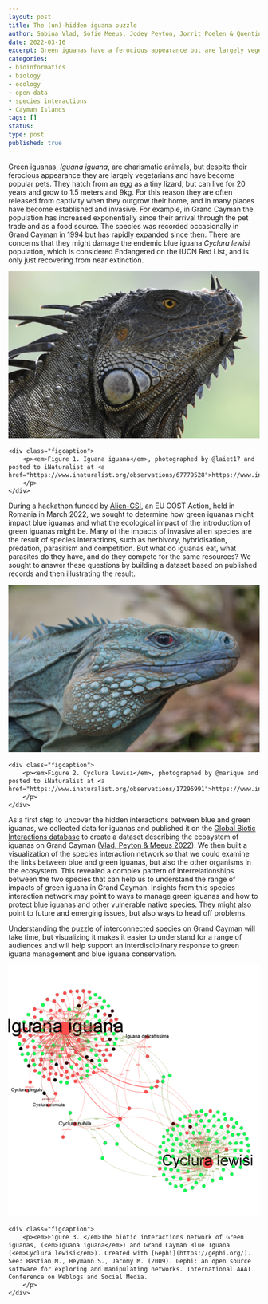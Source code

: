 ```yaml
---
layout: post
title: The (un)-hidden iguana puzzle
author: Sabina Vlad, Sofie Meeus, Jodey Peyton, Jorrit Poelen & Quentin Groom
date: 2022-03-16
excerpt: Green iguanas have a ferocious appearance but are largely vegetarians. They hatch from an egg as a tiny lizard, but can live for 20 years and grow to 1.5 meters and 9kg. In many places have escape or been release from captivity and have become established and invasive. We sought to understand what impact they might have in natural ecosystems by adding to and using the biotic interactions in GloBI.
categories:
- bioinformatics
- biology
- ecology
- open data
- species interactions
- Cayman Islands
tags: []
status: 
type: post
published: true
---
```


Green iguanas, *Iguana iguana*, are charismatic animals, but despite their ferocious appearance they are largely vegetarians and have become popular pets. They hatch from an egg as a tiny lizard, but can live for 20 years and grow to 1.5 meters and 9kg. For this reason they are often released from captivity when they outgrow their home, and in many places have become established and invasive. For example, in Grand Cayman the population has increased exponentially since their arrival through the pet trade and as a food source. The species was recorded occasionally in Grand Cayman in 1994 but has rapidly expanded since then. There are concerns that they might damage the endemic blue iguana *Cyclura lewisi* population, which is considered Endangered on the IUCN Red List, and is only just recovering from near extinction.

<div class="figure figure-globi left">
    <a href="https://www.inaturalist.org/observations/67779528"><img src="/assets/iguanaiguana.jpg" alt="Iguana%20Iguana"/></a>

    <div class="figcaption">
        <p><em>Figure 1. Iguana iguana</em>, photographed by @laiet17 and posted to iNaturalist at <a href="https://www.inaturalist.org/observations/67779528">https://www.inaturalist.org/observations/67779528</a>
        </p>
    </div>
</div>

During a hackathon funded by [Alien-CSI](https://alien-csi.eu/), an EU COST Action, held in Romania in March 2022, we sought to determine how green iguanas might impact blue iguanas and what the ecological impact of the introduction of green iguanas might be. 
Many of the impacts of invasive alien species are the result of species interactions, such as herbivory, hybridisation, predation, parasitism and competition. But what do iguanas eat, what parasites do they have, and do they compete for the same resources? We sought to answer these questions by building a dataset based on published records and then illustrating the result.

<div class="figure figure-globi right">
    <a href="https://www.inaturalist.org/observations/17296991"><img src="/assets/Cycluralewisi.jpg" alt="Cyclura lewisi (Grand Cayman Blue Iguana)"/></a>

    <div class="figcaption">
        <p><em>Figure 2. Cyclura lewisi</em>, photographed by @marique and posted to iNaturalist at <a href="https://www.inaturalist.org/observations/17296991">https://www.inaturalist.org/observations/17296991</a>
        </p>
    </div>
</div>

As a first step to uncover the hidden interactions between blue and green iguanas, we collected data for iguanas and published it on the [Global Biotic Interactions database](https://www.globalbioticinteractions.org/) to create a dataset describing the ecosystem of iguanas on Grand Cayman ([Vlad, Peyton & Meeus 2022](https://doi.org/10.5281/zenodo.6346251)). We then built a visualization of the species interaction network so that we could examine the links between blue and green iguanas, but also the other organisms in the ecosystem. This revealed a complex pattern of interrelationships between the two species that can help us to understand the range of impacts of green iguana in Grand Cayman. Insights from this species interaction network may point to ways to manage green iguanas and how to protect blue iguanas and other vulnerable native species. They might also point to future and emerging issues, but also ways to head off problems.

Understanding the puzzle of interconnected species on Grand Cayman will take time, but visualizing it makes it easier to understand for a range of audiences and will help support an interdisciplinary response to green iguana management and blue iguana conservation.

<div class="figure figure-globi center">
  <img src="/assets/iguanaconnections.png" alt="The biotic interactions network of Green iguanas, <em>Iguana iguana</em> and Grand Cayman Blue Iguana (<em>Cyclura lewisi</em>)"/>

    <div class="figcaption">
        <p><em>Figure 3. </em>The biotic interactions network of Green iguanas, (<em>Iguana iguana</em>) and Grand Cayman Blue Iguana (<em>Cyclura lewisi</em>). Created with [Gephi](https://gephi.org/). See: Bastian M., Heymann S., Jacomy M. (2009). Gephi: an open source software for exploring and manipulating networks. International AAAI Conference on Weblogs and Social Media.
        </p>
    </div>
</div>
